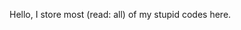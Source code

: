 Hello, I store most (read: all) of my stupid codes here. 

<!---
hafiezul/hafiezul is a ✨ special ✨ repository because its `README.md` (this file) appears on your GitHub profile.
You can click the Preview link to take a look at your changes.
--->
